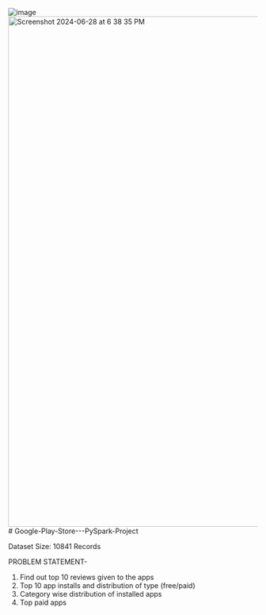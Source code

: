 ![image](https://github.com/MannatKaurBhatia/Google-Play-Store---PySpark-Project/assets/72853447/f33e7347-3a10-4e6b-ac74-8db982c89de5)<img width="1029" alt="Screenshot 2024-06-28 at 6 38 35 PM" src="https://github.com/MannatKaurBhatia/Google-Play-Store---PySpark-Project/assets/72853447/3173431c-d3f8-46a3-8bb0-32f3c7d76635"># Google-Play-Store---PySpark-Project

Dataset Size: 10841 Records

PROBLEM STATEMENT-

1. Find out top 10 reviews given to the apps
2. Top 10 app installs and distribution of type (free/paid)
3. Category wise distribution of installed apps
4. Top paid apps

